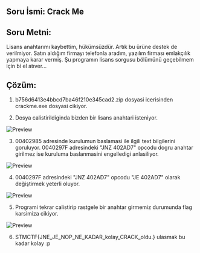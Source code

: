 ## Soru İsmi: Crack Me

## Soru Metni: 
Lisans anahtarımı kaybettim, hükümsüzdür. Artık bu ürüne destek de verilmiyor. Satın aldığım firmayı telefonla aradım, yazılım firması emlakçılık yapmaya karar vermiş. Şu programın lisans sorgusu bölümünü geçebilmem için bi el atıver...

## Çözüm: 
1. b756d6413e4bbcd7ba46f210e345cad2.zip dosyasi icerisinden crackme.exe dosyasi cikiyor.  

2. Dosya calistirildiginda bizden bir lisans anahtari isteniyor.

![Preview](https://github.com/stmctf/stmctf17/blob/master/REVERSE/crackMe/crackMe0.png)

3. 00402985 adresinde kurulumun baslamasi ile ilgili text bilgilerini goruluyor. 0040297F adresindeki  "JNZ  402AD7" opcodu dogru anahtar girilmez ise kuruluma baslanmasini engelledigi anlasiliyor.

![Preview](https://github.com/stmctf/stmctf17/blob/master/REVERSE/crackMe/crackMe1.png)

4. 0040297F adresindeki  "JNZ  402AD7" opcodu  "JE 402AD7" olarak değiştirmek yeterli oluyor. 

![Preview](https://github.com/stmctf/stmctf17/blob/master/REVERSE/crackMe/crackMe3.png)

5. Programi tekrar calistirip rastgele bir anahtar girmemiz durumunda flag karsimiza cikiyor. 

![Preview](https://github.com/stmctf/stmctf17/blob/master/REVERSE/crackMe/crackMe4.png)

6. STMCTF{JNE_JE_NOP_NE_KADAR_kolay_CRACK_oldu.} ulasmak bu kadar kolay :p
